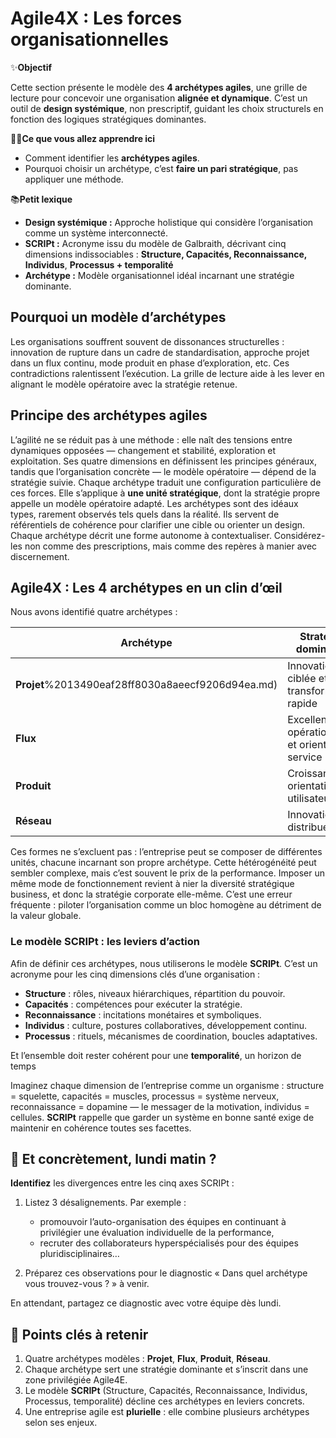 # Agile4X : Les forces organisationnelles

✨**Objectif**

Cette section présente le modèle des **4 archétypes agiles**, une grille de lecture pour concevoir une organisation **alignée et dynamique**. C’est un outil de **design systémique**, non prescriptif, guidant les choix structurels en fonction des logiques stratégiques dominantes.

🧑‍🎓**Ce que vous allez apprendre ici**

- Comment identifier les **archétypes agiles**.
- Pourquoi choisir un archétype, c’est **faire un pari stratégique**, pas appliquer une méthode.

📚**Petit lexique**

- **Design systémique :** Approche holistique qui considère l’organisation comme un système interconnecté.
- **SCRIPt :** Acronyme issu du modèle de Galbraith, décrivant cinq dimensions indissociables : **Structure, Capacités, Reconnaissance, Individus**, **Processus + temporalité**
- **Archétype :** Modèle organisationnel idéal incarnant une stratégie dominante.

## Pourquoi un modèle d’archétypes

Les organisations souffrent souvent de dissonances structurelles : innovation de rupture dans un cadre de standardisation, approche projet dans un flux continu, mode produit en phase d’exploration, etc. Ces contradictions ralentissent l’exécution. La grille de lecture aide à les lever en alignant le modèle opératoire avec la stratégie retenue.

## Principe des archétypes agiles

L’agilité ne se réduit pas à une méthode : elle naît des tensions entre dynamiques opposées — changement et stabilité, exploration et exploitation. Ses quatre dimensions en définissent les principes généraux, tandis que l’organisation concrète — le modèle opératoire — dépend de la stratégie suivie. Chaque archétype traduit une configuration particulière de ces forces. Elle s’applique à **une unité stratégique**, dont la stratégie propre appelle un modèle opératoire adapté. Les archétypes sont des idéaux types, rarement observés tels quels dans la réalité. Ils servent de référentiels de cohérence pour clarifier une cible ou orienter un design. Chaque archétype décrit une forme autonome à contextualiser. Considérez-les non comme des prescriptions, mais comme des repères à manier avec discernement.

## Agile4X : Les 4 archétypes en un clin d’œil

Nous avons identifié quatre archétypes :

| Archétype | Stratégie dominante | Zones Agile4E privilégiées |
| --- | --- | --- |
| **Projet**%2013490eaf28ff8030a8aeecf9206d94ea.md) | Innovation ciblée et transformation rapide | Exploration/Exploitation (Transformation)/Exclusion |
| **Flux** | Excellence opérationnelle et orientation service | Exploitation |
| **Produit** | Croissance et orientation utilisateur | Expansion |
| **Réseau** | Innovation distribuée | Exploration/Exploitation |

Ces formes ne s’excluent pas : l’entreprise peut se composer de différentes unités, chacune incarnant son propre archétype. Cette hétérogénéité peut sembler complexe, mais c’est souvent le prix de la performance. Imposer un même mode de fonctionnement revient à nier la diversité stratégique business, et donc la stratégie corporate elle-même. C’est une erreur fréquente : piloter l’organisation comme un bloc homogène au détriment de la valeur globale.

### Le modèle SCRIPt : les leviers d’action

Afin de définir ces archétypes, nous utiliserons le modèle **SCRIPt**. C’est un acronyme pour les cinq dimensions clés d’une organisation :

- **Structure** : rôles, niveaux hiérarchiques, répartition du pouvoir.
- **Capacités** : compétences pour exécuter la stratégie.
- **Reconnaissance** : incitations monétaires et symboliques.
- **Individus** : culture, postures collaboratives, développement continu.
- **Processus** : rituels, mécanismes de coordination, boucles adaptatives.

Et l’ensemble doit rester cohérent pour une **temporalité**, un horizon de temps

Imaginez chaque dimension de l’entreprise comme un organisme :
structure = squelette, capacités = muscles, processus = système nerveux, reconnaissance = dopamine — le messager de la motivation, individus = cellules. **SCRIPt** rappelle que garder un système en bonne santé exige de maintenir en cohérence toutes ses facettes.

## 👣 Et concrètement, lundi matin ?

**Identifiez** les divergences entre les cinq axes SCRIPt :

1. Listez 3 désalignements. Par exemple :

    - promouvoir l’auto-organisation des équipes en continuant à privilégier une évaluation individuelle de la performance,
    - recruter des collaborateurs hyperspécialisés pour des équipes pluridisciplinaires…

2. Préparez ces observations pour le diagnostic « Dans quel archétype vous trouvez-vous ? » à venir.

En attendant, partagez ce diagnostic avec votre équipe dès lundi.

## 🔑 Points clés à retenir

1. Quatre archétypes modèles : **Projet**, **Flux**, **Produit**, **Réseau**.
2. Chaque archétype sert une stratégie dominante et s’inscrit dans une zone privilégiée Agile4E.
3. Le modèle **SCRIPt** (Structure, Capacités, Reconnaissance, Individus, Processus, temporalité) décline ces archétypes en leviers concrets.
4. Une entreprise agile est **plurielle** : elle combine plusieurs archétypes selon ses enjeux.


